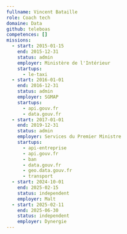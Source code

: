 ```yaml
---
fullname: Vincent Bataille
role: Coach tech
domaine: Data
github: teleboas
competences: []
missions:
  - start: 2015-01-15
    end: 2015-12-31
    status: admin
    employer: Ministère de l'Intérieur
    startups:
      - le-taxi
  - start: 2016-01-01
    end: 2016-12-31
    status: admin
    employer: SGMAP
    startups:
      - api.gouv.fr
      - data.gouv.fr
  - start: 2017-01-01
    end: 2019-12-31
    status: admin
    employer: Services du Premier Ministre
    startups:
      - api-entreprise
      - api.gouv.fr
      - ban
      - data.gouv.fr
      - geo.data.gouv.fr
      - transport
  - start: 2024-10-01
    end: 2025-02-15
    status: independent
    employer: Malt
  - start: 2025-02-11
    end: 2025-06-30
    status: independent
    employer: Dynergie
---
```

